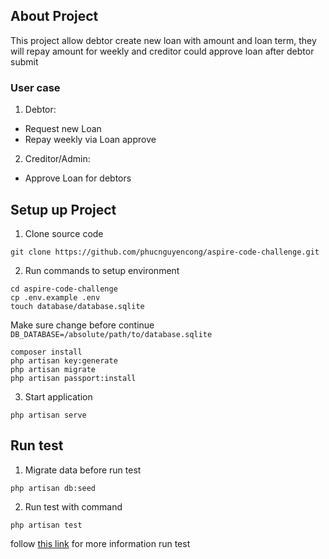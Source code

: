## About Project
This project allow debtor create new loan with amount and loan term, 
they will repay amount for weekly and creditor could approve loan after
debtor submit
### User case
1. Debtor:
- Request new Loan
- Repay weekly via Loan approve
2. Creditor/Admin:
- Approve Loan for debtors

## Setup up Project
1. Clone source code
```shell
git clone https://github.com/phucnguyencong/aspire-code-challenge.git
```
2. Run commands to setup environment
```shell
cd aspire-code-challenge
cp .env.example .env
touch database/database.sqlite
```
Make sure change before continue
```DB_DATABASE=/absolute/path/to/database.sqlite```

```shell
composer install
php artisan key:generate
php artisan migrate
php artisan passport:install
```
3. Start application
```shell
php artisan serve
```

## Run test
1. Migrate data before run test
```shell
php artisan db:seed
```
2. Run test with command
```shell
php artisan test
```
follow [this link](https://laravel.com/docs/8.x/testing) for more information run test
